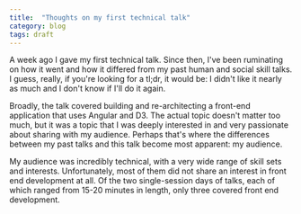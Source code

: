 ```yaml
---
title:  "Thoughts on my first technical talk"
category: blog
tags: draft
---
```


A week ago I gave my first technical talk. Since then, I've been ruminating on how it went and how it differed from my past human and social skill talks. I guess, really, if you're looking for a tl;dr, it would be: I didn't like it nearly as much and I don't know if I'll do it again.

Broadly, the talk covered building and re-architecting a front-end application that uses Angular and D3. The actual topic doesn't matter too much, but it was a topic that I was deeply interested in and very passionate about sharing with my audience. Perhaps that's where the differences between my past talks and this talk become most apparent: my audience. 

My audience was incredibly technical, with a very wide range of skill sets and interests. Unfortunately, most of them did not share an interest in front end development at all. Of the two single-session days of talks, each of which ranged from 15-20 minutes in length, only three covered front end development.
